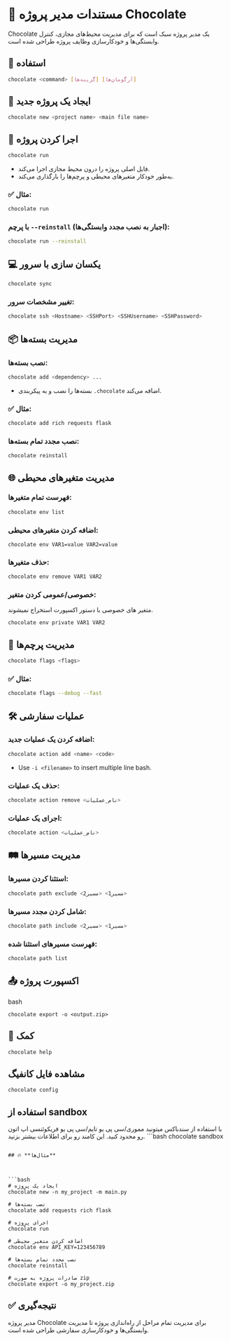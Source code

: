 # 🍫 مستندات مدیر پروژه Chocolate

Chocolate یک مدیر پروژه سبک است که برای مدیریت محیط‌های مجازی، کنترل وابستگی‌ها و خودکارسازی وظایف پروژه طراحی شده است.

## 🎯 **استفاده**



```bash
chocolate <command> [گزینه‌ها] [آرگومان‌ها]
```

## 📂 **ایجاد یک پروژه جدید**



```bash
chocolate new <project name> <main file name>
```

## 🚀 **اجرا کردن پروژه**



```bash
chocolate run
```

- فایل اصلی پروژه را درون محیط مجازی اجرا می‌کند.
- به‌طور خودکار متغیرهای محیطی و پرچم‌ها را بارگذاری می‌کند.

### ✅ مثال:



```bash
chocolate run
```

### با پرچم `--reinstall` (اجبار به نصب مجدد وابستگی‌ها):



```bash
chocolate run --reinstall
```

## **💻 یکسان سازی با سرور**

```bash
chocolate sync
```

### تغییر مشخصات سرور:

```bash
chocolate ssh <Hostname> <SSHPort> <SSHUsername> <SSHPassword>
```


## 📦 **مدیریت بسته‌ها**

### نصب بسته‌ها:



```bash
chocolate add <dependency> ...
```

- بسته‌ها را نصب و به پیکربندی `.chocolate` اضافه می‌کند.

### ✅ مثال:



```bash
chocolate add rich requests flask
```

### نصب مجدد تمام بسته‌ها:



```bash
chocolate reinstall
```

## 🌐 **مدیریت متغیرهای محیطی**

### فهرست تمام متغیرها:



```bash
chocolate env list
```

### اضافه کردن متغیرهای محیطی:



```
chocolate env VAR1=value VAR2=value
```

### حذف متغیرها:



```bash
chocolate env remove VAR1 VAR2
```

### خصوصی/عمومی کردن متغیر:
متغیر های خصوصی با دستور اکسپورت استخراج نمیشوند.


```bash
chocolate env private VAR1 VAR2
```

## 🏁 **مدیریت پرچم‌ها**



```bash
chocolate flags <flags>
```

### ✅ مثال:



```bash
chocolate flags --debug --fast
```

## 🛠️ **عملیات سفارشی**

### اضافه کردن یک عملیات جدید:


```bash
chocolate action add <name> <code>
```

- Use `-i <filename>` to insert multiple line bash.

### حذف یک عملیات:



```bash
chocolate action remove <نام_عملیات>
```

### اجرای یک عملیات:



```bash
chocolate action <نام_عملیات>
```

## 🛤️ **مدیریت مسیرها**

### استثنا کردن مسیرها:



```bash
chocolate path exclude <مسیر1> <مسیر2>
```

### شامل کردن مجدد مسیرها:



```bash
chocolate path include <مسیر1> <مسیر2>
```

### فهرست مسیرهای استثنا شده:



```bash
chocolate path list
```

## 📤 **اکسپورت پروژه**

bash

```
chocolate export -o <output.zip>
```

## 📝 **کمک**



```bash
chocolate help
```


## مشاهده فایل کانفیگ
```bash
chocolate config
```

## استفاده از sandbox
با استفاده از سندباکس میتونید مموری/سی پی یو تایم/سی پی یو فریکوئنسی اپ اتون رو محدود کنید.
این کامند رو برای اطلاعات بیشتر بزنید.
‍‍```bash
chocolate sandbox 
```

## 🔥 **مثال‌ها**



```bash
# ایجاد یک پروژه
chocolate new -n my_project -m main.py

# نصب بسته‌ها
chocolate add requests rich flask

# اجرای پروژه
chocolate run

# اضافه کردن متغیر محیطی
chocolate env API_KEY=123456789

# نصب مجدد تمام بسته‌ها
chocolate reinstall

# صادرات پروژه به صورت zip
chocolate export -o my_project.zip
```



## ✅ **نتیجه‌گیری**

مدیر پروژه Chocolate برای مدیریت تمام مراحل از راه‌اندازی پروژه تا مدیریت وابستگی‌ها و خودکارسازی سفارشی طراحی شده است.